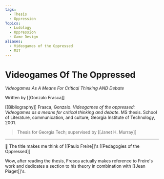 ```yaml
---
tags:
  - Thesis
  - Oppression
Topics:
  - Ludology
  - Oppression
  - Game Design
aliases:
  - Videogames of the Oppressed
  - MIT
---
```

# Videogames Of The Oppressed
*Videogames As A Means For Critical Thinking AND Debate*

Written by [[Gonzalo Frasca]]

[[Bibliography]]
Frasca, Gonzalo. _Videogames of the oppressed: Videogames as a means for critical thinking and debate_. MS thesis. School of Literature, communication, and culture, Georgia Institute of Technology, 2001.

> Thesis for Georgia Tech; supervised by [[Janet H. Murray]]
---

💭 The title makes me think of  [[Paulo Freire]]'s [[Pedagogies of the Oppressed]]

Wow, after reading the thesis, Fresca actually makes reference to Freire's work and dedicates a section to his theory in combination with [[Jean Piaget]]'s. 